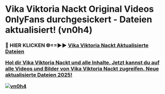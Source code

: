 # Vika Viktoria Nackt Original Videos 0nlyFans durchgesickert - Dateien aktualisiert! (vn0h4)

<h3>🔴 HIER KLICKEN 🌐==►► <a href="https://tinyurl.com/h6vf6nb8" rel="nofollow">Vika Viktoria Nackt Aktualisierte Dateien

Hol dir Vika Viktoria Nackt und alle Inhalte. Jetzt kannst du auf alle Videos und Bilder von Vika Viktoria Nackt zugreifen. Neue aktualisierte Dateien 2025!

[![vn0h4](https://i.imgur.com/sD4kR3V.gif)](https://tinyurl.com/h6vf6nb8)
